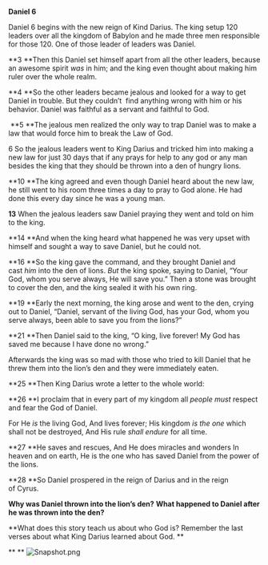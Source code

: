 **Daniel 6**

Daniel 6 begins with the new reign of Kind Darius. The king setup 120 leaders over all the kingdom of Babylon and he made three men responsible for those 120. One of those leader of leaders was Daniel.

**3 **Then this Daniel set himself apart from all the other leaders, because an awesome spirit *was* in him; and the king even thought about making him ruler over the whole realm.

**4 **So the other leaders became jealous and looked for a way to get Daniel in trouble. But they couldn’t  find anything wrong with him or his behavior. Daniel was faithful as a servant and faithful to God.

 **5 **The jealous men realized the only way to trap Daniel was to make a law that would force him to break the Law of God.

6 So the jealous leaders went to King Darius and tricked him into making a new law for just 30 days that if any prays for help to any god or any man besides the king that they should be thrown into a den of hungry lions.

**10 **The king agreed and even though Daniel heard about the new law, he still went to his room three times a day to pray to God alone. He had done this every day since he was a young man.

**13** When the jealous leaders saw Daniel praying they went and told on him to the king.

**14 **And when the king heard what happened he was very upset with himself and sought a way to save Daniel, but he could not.

**16 **So the king gave the command, and they brought Daniel and cast *him* into the den of lions. *But* the king spoke, saying to Daniel, “Your God, whom you serve always, He will save you.” Then a stone was brought to cover the den, and the king sealed it with his own ring.

**19 **Early the next morning, the king arose and went to the den, crying out to Daniel, “Daniel, servant of the living God, has your God, whom you serve always, been able to save you from the lions?”

**21 **Then Daniel said to the king, “O king, live forever! My God has saved me because I have done no wrong.”

Afterwards the king was so mad with those who tried to kill Daniel that he threw them into the lion’s den and they were immediately eaten.

**25 **Then King Darius wrote a letter to the whole world:

**26 **I proclaim that in every part of my kingdom all *people must* respect and fear the God of Daniel.

For He *is* the living God,
And lives forever;
His kingdom *is the one* which shall not be destroyed,
And His rule *shall endure* for all time.

**27 **He saves and rescues,
And He does miracles and wonders
In heaven and on earth,
He is the one who has saved Daniel from the power of the lions.

**28 **So Daniel prospered in the reign of Darius and in the reign of Cyrus.

**Why was Daniel thrown into the lion’s den?**
**What happened to Daniel after he was thrown into the den?**

**What does this story teach us about who God is? Remember the last verses about what King Darius learned about God. **

**
**
![Snapshot.png](Snapshot-2.png)
